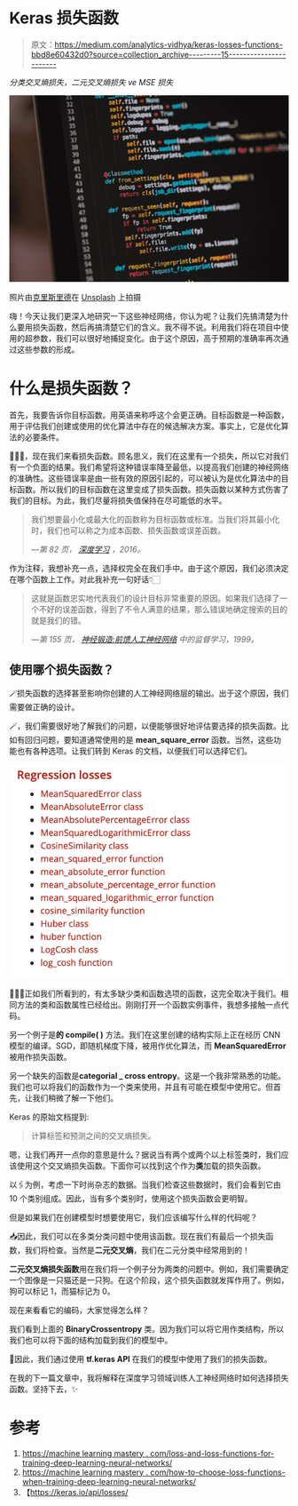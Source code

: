# Keras 损失函数

> 原文：<https://medium.com/analytics-vidhya/keras-losses-functions-bbd8e60432d0?source=collection_archive---------15----------------------->

*分类交叉熵损失，二元交叉熵损失 ve MSE 损失*

![](img/470e7db324f1ef092239bc593a91769a.png)

照片由[克里斯里德](https://unsplash.com/@cdr6934?utm_source=medium&utm_medium=referral)在 [Unsplash](https://unsplash.com?utm_source=medium&utm_medium=referral) 上拍摄

嗨！今天让我们更深入地研究一下这些神经网络，你认为呢？让我们先搞清楚为什么要用损失函数，然后再搞清楚它们的含义。我不得不说。利用我们将在项目中使用的超参数，我们可以很好地捕捉变化。由于这个原因，高于预期的准确率再次通过这些参数的形成。

# 什么是损失函数？

首先，我要告诉你目标函数。用英语来称呼这个会更正确。目标函数是一种函数，用于评估我们创建或使用的优化算法中存在的候选解决方案。事实上，它是优化算法的必要条件。

🏋🏻‍♀️，现在我们来看损失函数。顾名思义，我们在这里有一个损失，所以它对我们有一个负面的结果。我们希望将这种错误率降至最低，以提高我们创建的神经网络的准确性。这些错误率是由一些有效的原因引起的，可以被认为是优化算法中的目标函数。所以我们的目标函数在这里变成了损失函数。损失函数以某种方式伤害了我们的目标。为此，我们尽量将损失值保持在尽可能低的水平。

> 我们想要最小化或最大化的函数称为目标函数或标准。当我们将其最小化时，我们也可以称之为成本函数、损失函数或误差函数。
> 
> *—第 82 页，* [*深度学习*](https://amzn.to/2NJW3gE) *，2016。*

作为注释，我想补充一点，选择权完全在我们手中。由于这个原因，我们必须决定在哪个函数上工作。对此我补充一句好话👇🏻

> 这就是函数忠实地代表我们的设计目标非常重要的原因。如果我们选择了一个不好的误差函数，得到了不令人满意的结果，那么错误地确定搜索的目的就是我们的错。
> 
> *—第 155 页，* [*神经锻造:前馈人工神经网络*](https://amzn.to/2S8qRdI) *中的监督学习，1999。*

## 使用哪个损失函数？

🪄损失函数的选择甚至影响你创建的人工神经网络层的输出。出于这个原因，我们需要做正确的设计。

🪄，我们需要很好地了解我们的问题，以便能够很好地评估要选择的损失函数。比如有回归问题，要知道通常使用的是 **mean_square_error** 函数。当然，这些功能也有各种选项。让我们转到 Keras 的文档，以便我们可以选择它们。

![](img/71d922c2ab73b3afaae4ce93588fb44e.png)

🧚🏼‍♂️正如我们所看到的，有太多缺少类和函数选项的函数，这完全取决于我们。相同方法的类和函数属性已经给出。刚刚打开一个函数实例事件，我想多接触一点代码。

另一个例子是**的 compile( )** 方法。我们在这里创建的结构实际上正在经历 CNN 模型的编译。SGD，即随机梯度下降，被用作优化算法，而 **MeanSquaredError** 被用作损失函数。

另一个缺失的函数是**categorial _ cross entropy**。这是一个我非常熟悉的功能。我们也可以将我们的函数作为一个类来使用，并且有可能在模型中使用它。但首先，让我们稍微了解一下他们。

Keras 的原始文档提到:

> 计算标签和预测之间的交叉熵损失。

嗯，让我们再开一点你的意思是什么？据说当有两个或两个以上标签类时，我们应该使用这个交叉熵损失函数。下面你可以找到这个作为**类**加载的损失函数。

以🖇为例，考虑一下时尚杂志的数据。当我们检查这些数据时，我们会看到它由 10 个类别组成。因此，当有多个类别时，使用这个损失函数会更明智。

但是如果我们在创建模型时想要使用它，我们应该编写什么样的代码呢？

📥因此，我们可以在多类分类问题中使用该函数。现在我们有最后一个损失函数，我们将检查。当然是**二元交叉熵**，我们在二元分类中经常用到的！

**二元交叉熵损失函数**用在我们将一个例子分为两类的问题中。例如，我们需要确定一个图像是一只猫还是一只狗。在这个阶段，这个损失函数就发挥作用了。例如，狗可以标记 1，而猫标记为 0。

现在来看看它的编码，大家觉得怎么样？

我们看到上面的 **BinaryCrossentropy** 类。因为我们可以将它用作类结构，所以我们也可以将下面的结构加载到我们的模型中。

🎉因此，我们通过使用 **tf.keras API** 在我们的模型中使用了我们的损失函数。

在我的下一篇文章中，我将解释在深度学习领域训练人工神经网络时如何选择损失函数。坚持下去，✨

# 参考

1.  [https://machine learning mastery . com/loss-and-loss-functions-for-training-deep-learning-neural-networks/](https://machinelearningmastery.com/loss-and-loss-functions-for-training-deep-learning-neural-networks/)
2.  [https://machine learning mastery . com/how-to-choose-loss-functions-when-training-deep-learning-neural-networks/](https://machinelearningmastery.com/how-to-choose-loss-functions-when-training-deep-learning-neural-networks/)
3.  【https://keras.io/api/losses/ 